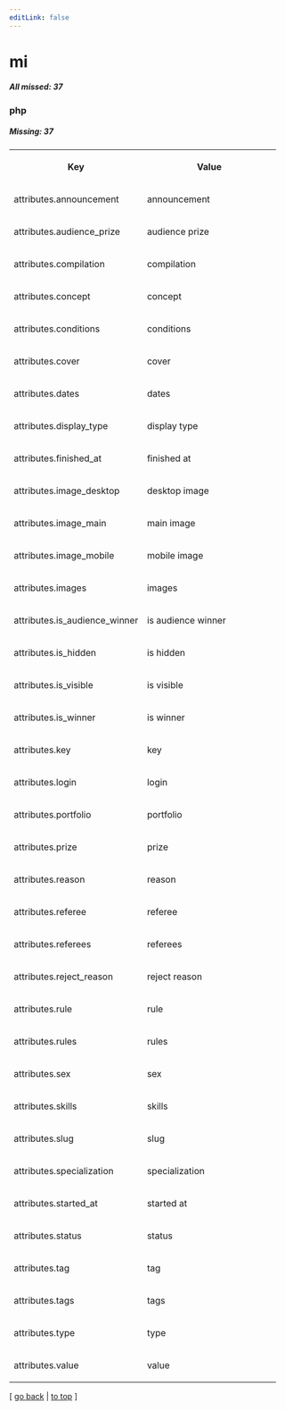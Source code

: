```yaml
---
editLink: false
---
```


# mi

##### All missed: 37


### php

##### Missing: 37

<table width="100%">
<tr><th width="50%">

Key

</th><th width="50%">

Value

</th></tr>
<tr><td width="50%">

attributes.announcement

</td><td width="50%">

announcement

</td></tr>
<tr><td width="50%">

attributes.audience_prize

</td><td width="50%">

audience prize

</td></tr>
<tr><td width="50%">

attributes.compilation

</td><td width="50%">

compilation

</td></tr>
<tr><td width="50%">

attributes.concept

</td><td width="50%">

concept

</td></tr>
<tr><td width="50%">

attributes.conditions

</td><td width="50%">

conditions

</td></tr>
<tr><td width="50%">

attributes.cover

</td><td width="50%">

cover

</td></tr>
<tr><td width="50%">

attributes.dates

</td><td width="50%">

dates

</td></tr>
<tr><td width="50%">

attributes.display_type

</td><td width="50%">

display type

</td></tr>
<tr><td width="50%">

attributes.finished_at

</td><td width="50%">

finished at

</td></tr>
<tr><td width="50%">

attributes.image_desktop

</td><td width="50%">

desktop image

</td></tr>
<tr><td width="50%">

attributes.image_main

</td><td width="50%">

main image

</td></tr>
<tr><td width="50%">

attributes.image_mobile

</td><td width="50%">

mobile image

</td></tr>
<tr><td width="50%">

attributes.images

</td><td width="50%">

images

</td></tr>
<tr><td width="50%">

attributes.is_audience_winner

</td><td width="50%">

is audience winner

</td></tr>
<tr><td width="50%">

attributes.is_hidden

</td><td width="50%">

is hidden

</td></tr>
<tr><td width="50%">

attributes.is_visible

</td><td width="50%">

is visible

</td></tr>
<tr><td width="50%">

attributes.is_winner

</td><td width="50%">

is winner

</td></tr>
<tr><td width="50%">

attributes.key

</td><td width="50%">

key

</td></tr>
<tr><td width="50%">

attributes.login

</td><td width="50%">

login

</td></tr>
<tr><td width="50%">

attributes.portfolio

</td><td width="50%">

portfolio

</td></tr>
<tr><td width="50%">

attributes.prize

</td><td width="50%">

prize

</td></tr>
<tr><td width="50%">

attributes.reason

</td><td width="50%">

reason

</td></tr>
<tr><td width="50%">

attributes.referee

</td><td width="50%">

referee

</td></tr>
<tr><td width="50%">

attributes.referees

</td><td width="50%">

referees

</td></tr>
<tr><td width="50%">

attributes.reject_reason

</td><td width="50%">

reject reason

</td></tr>
<tr><td width="50%">

attributes.rule

</td><td width="50%">

rule

</td></tr>
<tr><td width="50%">

attributes.rules

</td><td width="50%">

rules

</td></tr>
<tr><td width="50%">

attributes.sex

</td><td width="50%">

sex

</td></tr>
<tr><td width="50%">

attributes.skills

</td><td width="50%">

skills

</td></tr>
<tr><td width="50%">

attributes.slug

</td><td width="50%">

slug

</td></tr>
<tr><td width="50%">

attributes.specialization

</td><td width="50%">

specialization

</td></tr>
<tr><td width="50%">

attributes.started_at

</td><td width="50%">

started at

</td></tr>
<tr><td width="50%">

attributes.status

</td><td width="50%">

status

</td></tr>
<tr><td width="50%">

attributes.tag

</td><td width="50%">

tag

</td></tr>
<tr><td width="50%">

attributes.tags

</td><td width="50%">

tags

</td></tr>
<tr><td width="50%">

attributes.type

</td><td width="50%">

type

</td></tr>
<tr><td width="50%">

attributes.value

</td><td width="50%">

value

</td></tr>
</table>

[ [go back](../status.md) | [to top](#) ]

